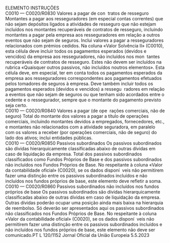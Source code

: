  
ELEMENTO  INSTRUÇÕES  
C0010 — 
C0020/R0830  Valores a pagar de con ­
tratos de resseguro  Montantes a pagar aos resseguradores (em especial contas correntes) que não sejam 
depósitos ligados a atividades de resseguro que não estejam incluídos nos montantes 
recuperáveis de contratos de resseguro, incluindo montantes a pagar pela empresa aos 
resseguradores em relação a outros eventos que não sejam de seguros. 
Inclui valores a pagar a resseguradores relacionados com prémios cedidos. 
Na coluna «Valor Solvência II» (C0010), esta célula deve incluir todos os pagamentos 
esperados (devidos e vencidos) da empresa aos resseguradores, não incluídos nos mon ­
tantes recuperáveis de contratos de resseguro. Estes não devem ser incluídos na rubrica 
«Quaisquer outros passivos, não incluídos noutros elementos». 
Esta célula deve, em especial, ter em conta todos os pagamentos esperados da empresa 
aos resseguradores correspondentes aos pagamentos efetuados pelos tomadores de 
seguros à empresa. 
Deve também incluir todos os pagamentos esperados (devidos e vencidos) a ressegu ­
radores em relação a eventos que não sejam de seguros ou que tenham sido acordados 
entre o cedente e o ressegurador, sempre que o montante do pagamento previsto seja 
certo.  
C0010 — 
C0020/R0840  Valores a pagar (de ope ­
rações comerciais, não de 
seguro)  Total do montante dos valores a pagar a título de operações comerciais, incluindo 
montantes devidos a empregados, fornecedores, etc., e montantes não relacionados 
com a atividade seguradora, em paralelo com os valores a receber (por operações 
comerciais, não de seguro) do lado dos ativos; inclui entidades públicas.  
C0010 — 
C0020/R0850  Passivos subordinados  Os passivos subordinados são dívidas hierarquicamente classificadas abaixo de outras 
dívidas em caso de liquidação da empresa. Total dos passivos subordinados classificados 
como Fundos Próprios de Base e dos passivos subordinados não incluídos nos Fundos 
Próprios de Base. 
No respeitante à coluna «Valor da contabilidade oficial» (C0020), se os dados disponí ­
veis não permitirem fazer uma distinção entre os passivos subordinados incluídos e não 
incluídos nos fundos próprios de base, este elemento deve refletir a soma.  
C0010 — 
C0020/R0860  Passivos subordinados 
não incluídos nos fundos 
próprios de base  Os passivos subordinados são dívidas hierarquicamente classificadas abaixo de outras 
dívidas em caso de liquidação da empresa. Outras dívidas poderão ocupar uma posição 
ainda mais baixa na hierarquia de reembolso. Só deverão ser apresentados aqui os 
passivos subordinados não classificados nos Fundos Próprios de Base. 
No respeitante à coluna «Valor da contabilidade oficial» (C0020), se os dados disponí ­
veis não permitirem fazer uma distinção entre os passivos subordinados incluídos e não 
incluídos nos fundos próprios de base, este elemento não deve ser comunicado.PT  L 120/1152 Jornal Oficial da União Europeia 5.5.2023